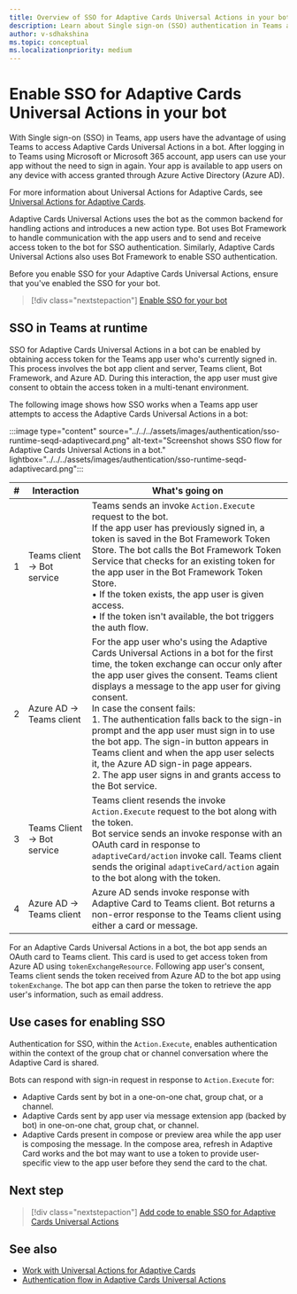 ```yaml
---
title: Overview of SSO for Adaptive Cards Universal Actions in your bot
description: Learn about Single sign-on (SSO) authentication in Teams and how to enable it in Adaptive Cards Universal Action in bots.
author: v-sdhakshina
ms.topic: conceptual
ms.localizationpriority: medium
---
```


# Enable SSO for Adaptive Cards Universal Actions in your bot

With Single sign-on (SSO) in Teams, app users have the advantage of using Teams to access Adaptive Cards Universal Actions in a bot. After logging in to Teams using Microsoft or Microsoft 365 account, app users can use your app without the need to sign in again. Your app is available to app users on any device with access granted through Azure Active Directory (Azure AD).

For more information about Universal Actions for Adaptive Cards, see [Universal Actions for Adaptive Cards](Overview.md).

Adaptive Cards Universal Actions uses the bot as the common backend for handling actions and introduces a new action type. Bot uses Bot Framework to handle communication with the app users and to send and receive access token to the bot for SSO authentication. Similarly, Adaptive Cards Universal Actions also uses Bot Framework to enable SSO authentication.

Before you enable SSO for your Adaptive Cards Universal Actions, ensure that you've enabled the SSO for your bot.

> [!div class="nextstepaction"]
> [Enable SSO for your bot](../../../bots/how-to/authentication/bot-sso-overview.md)

## SSO in Teams at runtime

SSO for Adaptive Cards Universal Actions in a bot can be enabled by obtaining access token for the Teams app user who's currently signed in. This process involves the bot app client and server, Teams client, Bot Framework, and Azure AD. During this interaction, the app user must give consent to obtain the access token in a multi-tenant environment.

The following image shows how SSO works when a Teams app user attempts to access the Adaptive Cards Universal Actions in a bot:

:::image type="content" source="../../../assets/images/authentication/sso-runtime-seqd-adaptivecard.png" alt-text="Screenshot shows SSO flow for Adaptive Cards Universal Actions in a bot." lightbox="../../../assets/images/authentication/sso-runtime-seqd-adaptivecard.png":::

| # | Interaction | What's going on |
| --- | --- | --- |
| 1 | Teams client → Bot service | Teams sends an invoke `Action.Execute` request to the bot. <br> If the app user has previously signed in, a token is saved in the Bot Framework Token Store. The bot calls the Bot Framework Token Service that checks for an existing token for the app user in the Bot Framework Token Store. <br> • If the token exists, the app user is given access. <br> • If the token isn't available, the bot triggers the auth flow. |
| 2 | Azure AD → Teams client | For the app user who's using the Adaptive Cards Universal Actions in a bot for the first time, the token exchange can occur only after the app user gives the consent. Teams client displays a message to the app user for giving consent. <br> In case the consent fails: <br> 1. The authentication falls back to the sign-in prompt and the app user must sign in to use the bot app. The sign-in button appears in Teams client and when the app user selects it, the Azure AD sign-in page appears. <br> 2. The app user signs in and grants access to the Bot service. |
| 3 | Teams Client → Bot service | Teams client resends the invoke `Action.Execute` request to the bot along with the token.  <br> Bot service sends an invoke response with an OAuth card in response to `adaptiveCard/action` invoke call. Teams client sends the original `adaptiveCard/action` again to the bot along with the token. |
| 4 | Azure AD → Teams client | Azure AD sends invoke response with Adaptive Card to Teams client. Bot returns a non-error response to the Teams client using either a card or message. |

For an Adaptive Cards Universal Actions in a bot, the bot app sends an OAuth card to Teams client. This card is used to get access token from Azure AD using `tokenExchangeResource`. Following app user's consent, Teams client sends the token received from Azure AD to the bot app using `tokenExchange`. The bot app can then parse the token to retrieve the app user's information, such as email address.

## Use cases for enabling SSO

Authentication for SSO, within the `Action.Execute`, enables authentication within the context of the group chat or channel conversation where the Adaptive Card is shared.

Bots can respond with sign-in request in response to `Action.Execute` for:

* Adaptive Cards sent by bot in a one-on-one chat, group chat, or a channel.
* Adaptive Cards sent by app user via message extension app (backed by bot) in one-on-one chat, group chat, or channel.
* Adaptive Cards present in compose or preview area while the app user is composing the message. In the compose area, refresh in Adaptive Card works and the bot may want to use a token to provide user-specific view to the app user before they send the card to the chat.

## Next step

> [!div class="nextstepaction"]
> [Add code to enable SSO for Adaptive Cards Universal Actions](sso-adaptive-cards-universal-action.md)

## See also

* [Work with Universal Actions for Adaptive Cards](Work-with-Universal-Actions-for-Adaptive-Cards.md)
* [Authentication flow in Adaptive Cards Universal Actions](authentication-flow-in-universal-action-for-adaptive-cards.md)
